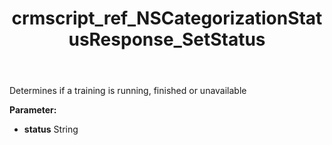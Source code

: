 ﻿---
title: crmscript_ref_NSCategorizationStatusResponse_SetStatus
description: NSCategorizationStatusResponse.SetStatus(String status)
intellisense: NSCategorizationStatusResponse.SetStatus
keywords: NSCategorizationStatusResponse, GetStatus
so.topic: reference
---

Determines if a training is running, finished or unavailable

**Parameter:** 
 - **status** String

